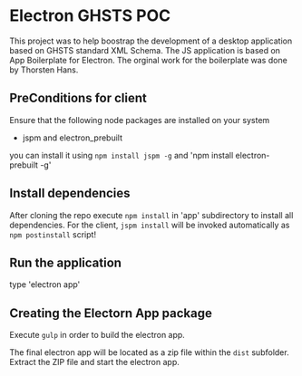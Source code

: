 # Electron GHSTS POC 

This project was to help boostrap the development of a desktop application based on GHSTS standard XML Schema.
The JS application is based on App Boilerplate for Electron. The orginal work for the boilerplate was done by Thorsten Hans.

## PreConditions for client

Ensure that the following node packages are installed on your system

 * jspm and electron_prebuilt

you can install it using `npm install jspm -g` and 'npm install electron-prebuilt -g'

## Install dependencies

After cloning the repo execute `npm install` in 'app' subdirectory to install all dependencies. For the client, `jspm install` will be invoked automatically as `npm postinstall` script!

## Run the application

type 'electron app'

## Creating the Electorn App package

Execute `gulp` in order to build the electron app.

The final electron app will be located as a zip file within the `dist` subfolder. Extract the ZIP file and start the electron app.

